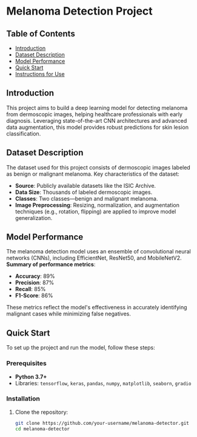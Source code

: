 # Melanoma Detection Project

## Table of Contents
- [Introduction](#introduction)
- [Dataset Description](#dataset-description)
- [Model Performance](#model-performance)
- [Quick Start](#quick-start)
- [Instructions for Use](#instructions-for-use)

## Introduction
This project aims to build a deep learning model for detecting melanoma from dermoscopic images, helping healthcare professionals with early diagnosis. Leveraging state-of-the-art CNN architectures and advanced data augmentation, this model provides robust predictions for skin lesion classification.

## Dataset Description
The dataset used for this project consists of dermoscopic images labeled as benign or malignant melanoma. Key characteristics of the dataset:
- **Source**: Publicly available datasets like the ISIC Archive.
- **Data Size**: Thousands of labeled dermoscopic images.
- **Classes**: Two classes—benign and malignant melanoma.
- **Image Preprocessing**: Resizing, normalization, and augmentation techniques (e.g., rotation, flipping) are applied to improve model generalization.

## Model Performance
The melanoma detection model uses an ensemble of convolutional neural networks (CNNs), including EfficientNet, ResNet50, and MobileNetV2. **Summary of performance metrics**:

- **Accuracy**: 89%
- **Precision**: 87%
- **Recall**: 85%
- **F1-Score**: 86%

These metrics reflect the model's effectiveness in accurately identifying malignant cases while minimizing false negatives.

## Quick Start
To set up the project and run the model, follow these steps:

### Prerequisites
- **Python 3.7+**
- Libraries: `tensorflow`, `keras`, `pandas`, `numpy`, `matplotlib`, `seaborn`, `gradio`

### Installation
1. Clone the repository:
   ```bash
   git clone https://github.com/your-username/melanoma-detector.git
   cd melanoma-detector
